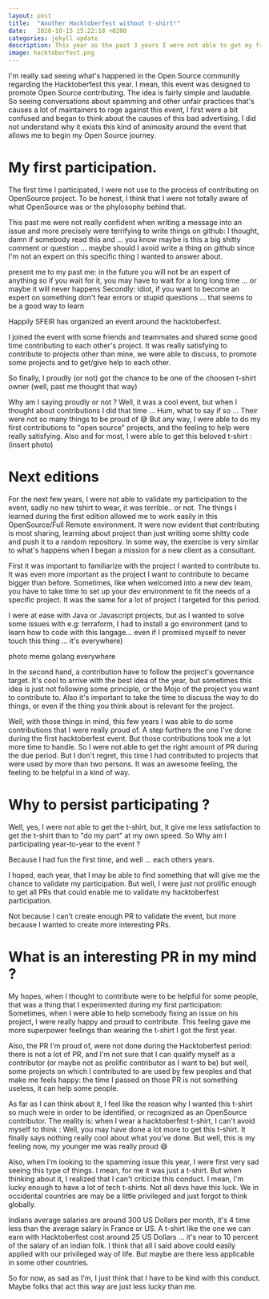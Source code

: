 ```yaml
---
layout: post
title:  "Another Hacktoberfest without t-shirt!"
date:   2020-10-15 15:22:18 +0200
categories: jekyll update
description: This year as the past 3 years I were not able to get my free hacktoberfest tshirt, why ?
image: hacktoberfest.png
---
```

I'm really sad seeing what's happened in the Open Source community regarding the Hacktoberfest this year.
I mean, this event was designed to promote Open Source contributing. The idea is fairly simple and laudable.
So seeing conversations about spamming and other unfair practices that's causes a lot of maintainers to 
rage against this event, I first were a bit confused and began to think about the causes of this bad advertising.
I did not understand why it exists this kind of animosity around the event that allows me to begin my Open Source journey.

# My first participation.

The first time I participated, I were not use to the process of contributing on OpenSource project. 
To be honest, I think that I were not totally aware of what OpenSource was or the phylosophy behind that.

This past me were not really confident when writing a message into an issue and more precisely were terrifying to write things on github:
I thought, damn if somebody read this and ... you know maybe is this a big shitty comment or question ... 
maybe should I avoid write a thing on github since I'm not an expert on this specific thing I wanted to answer about.

present me to my past me: in the future you will not be an expert of anything so if you wait for it, 
you may have to wait for a long long time ... or maybe it will never happens 
Secondly: idiot, if you want to become an expert on something don't fear errors or stupid questions ... that seems to be a good way to learn

Happily SFEIR has organized an event around the hacktoberfest.
 
I joined the event with some friends and teammates and shared some good time contributing to each other's project. 
It was really satisfying to contribute to projects other than mine, we were able to discuss, to promote some projects and to get/give help
to each other.

So finally, I proudly (or not) got the chance to be one of the choosen t-shirt owner (well, past me thought that way)

Why am I saying proudly or not ? Well, it was a cool event, but when I thought about contributions I did that time ... Hum, what to say if so ... 
Their were not so many things to be proud of :sweat_smile:
But any way, I were able to do my first contributions to "open source" projects, and the feeling to help were really satisfying.
Also and for most, I were able to get this beloved t-shirt : (insert photo)

# Next editions

For the next few years, I were not able to validate my participation to the event, sadly no new tshirt to wear, it was terrible..
or not. 
The things I learned during the first edition allowed me to work easily in this OpenSource/Full Remote environment. 
It were now evident that contributing is most sharing, learning about project than just writing some shitty code and push it to a random repository.
In some way, the exercise is very similar to what's happens when I began a mission for a new client as a consultant.

First it was important to familiarize with the project I wanted to contribute to. 
It was even more important as the project I want to contribute to became bigger than before. 
Sometimes, like when welcomed into a new dev team, you have to take time to set up your dev environment to fit the needs of a specific project.
It was the same for a lot of project I targeted for this period. 

I were at ease with Java or Javascript projects, but as I wanted to solve some issues with e.g: terraform, I had to install a go environment
(and to learn how to code with this langage... even if I promised myself to never touch this thing ... it's everywhere)

photo meme golang everywhere

In the second hand, a contribution have to follow the project's governance target. It's cool to arrive with the best idea of the year,
but sometimes this idea is just not following some principle, or the Mojo of the project you want to contribute to. Also it's important
to take the time to discuss the way to do things, or even if the thing you think about is relevant for the project.

Well, with those things in mind, this few years I was able to do some contributions that I were really proud of. 
A step furthers the one I've done during the first hacktoberfest event. But those contributions took me a lot more time to handle.
So I were not able to get the right amount of PR during the due period. But I don't regret, this time I had contributed to projects 
that were used by more than two persons. It was an awesome feeling, the feeling to be helpful in a kind of way.

# Why to persist participating ? 

Well, yes, I were not able to get the t-shirt, but, it give me less satisfaction to get the t-shirt than to "do my part" at my own speed. 
So Why am I participating year-to-year to the event ?

Because I had fun the first time, and well ... each others years.

I hoped, each year, that I may be able to find something that will give me the chance to validate my participation. 
But well, I were just not prolific enough to get all PRs that could enable me to validate my hacktoberfest participation.     

Not because I can't create enough PR to validate the event, but more because I wanted to create more interesting PRs.

# What is an interesting PR in my mind ?

My hopes, when I thought to contribute were to be helpful for some people, 
that was a thing that I experimented during my first participation:
Sometimes, when I were able to help somebody fixing an issue on his project,
I were really happy and proud to contribute. This feeling gave me more superpower feelings than wearing the t-shirt I got the first year.

Also, the PR I'm proud of, were not done during the Hacktoberfest period: there is not a lot of PR, and I'm not sure that I can qualify myself 
as a contributor (or maybe not as prolific contributor as I want to be) but well, some projects on which I contributed to are 
used by few peoples and that make me feels happy: the time I passed on those PR is not something useless, it can help
some people.

As far as I can think about it, I feel like the reason why I wanted this t-shirt so much were in order to be identified,
or recognized as an OpenSource contributor. The reality is: when I wear a hacktoberfest t-shirt, I can't avoid myself to think :
Well, you may have done a lot more to get this t-shirt. It finally says nothing really cool about what you've done.
But well, this is my feeling now, my younger me was really proud :sweat_smile:

Also, when I'm looking to the spamming issue this year, I were first very sad seeing this type of things. I mean, for me it was just a t-shirt.
But when thinking about it, I realized that I can't criticize this conduct. I mean, I'm lucky enough to have a lot of tech t-shirts. 
Not all devs have this luck. We in occidental countries are may be a little privileged and just forgot to think globally.

Indians average salaries are around 300 US Dollars per month, it's 4 time less than the average salary in France or US. A t-shirt like the one
we can earn with Hacktoberfest cost around 25 US Dollars ... it's near to 10 percent of the salary of an indian folk. I think that all I said
above could easily applied with our privileged way of life. But maybe are there less applicable in some other countries.

So for now, as sad as I'm, I just think that I have to be kind with this conduct. Maybe folks that act this way are just less lucky than me.


 